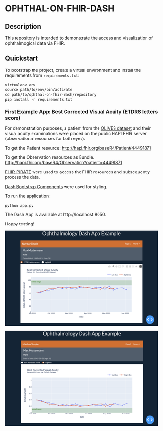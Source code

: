 # OPHTHAL-ON-FHIR-DASH
## Description
This repository is intended to demonstrate the access and visualization of ophthalmogical data via FHIR.

## Quickstart
To bootstrap the project, create a virtual environment and install the requirements from ``requirements.txt``:

```shell
virtualenv env
source path/to/env/bin/activate
cd path/to/ophthal-on-fhir-dash/repository
pip install -r requirements.txt
```

### First Example App: Best Corrected Visual Acuity (ETDRS letters score)
For demonstration purposes, a patient from the [OLIVES dataset](https://doi.org/10.48550/arXiv.2209.11195) and their visual acuity examinations were placed on the public HAPI FHIR server (observational resources for both eyes).

To get the Patient resource:
http://hapi.fhir.org/baseR4/Patient/44491871

To get the Observation resources as Bundle.
http://hapi.fhir.org/baseR4/Observation?patient=44491871

[FHIR-PIRATE](https://github.com/UMEssen/FHIR-PYrate) were used to access the FHIR resources and subsequently process the data.

[Dash Bootstrap Components](https://dash-bootstrap-components.opensource.faculty.ai) were used for styling.

To run the application:

```shell
python app.py
```

The Dash App is available at http://localhost:8050.

Happy testing!

![bcva-example-1](docs/imgs/bcva-44491871-edtrs.png)

![bcva-example-1](docs/imgs/bcva-44491871-logmar.png)